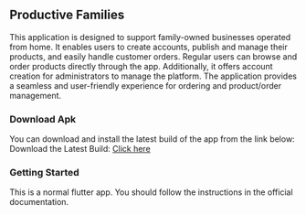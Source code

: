 ## Productive Families

This application is designed to support family-owned businesses operated from home. It enables users to create accounts, publish and manage their products, and easily handle customer orders. Regular users can browse and order products directly through the app. Additionally, it offers account creation for administrators to manage the platform. The application provides a seamless and user-friendly experience for ordering and product/order management.

### Download Apk

You can download and install the latest build of the app from the link below:
Download the Latest Build: [Click here](https://drive.google.com/file/d/15vdB4VQIVfkcPa9NCbdikRDcIxDJGbae/view?usp=sharing)

### Getting Started

This is a normal flutter app. You should follow the instructions in the official documentation.
